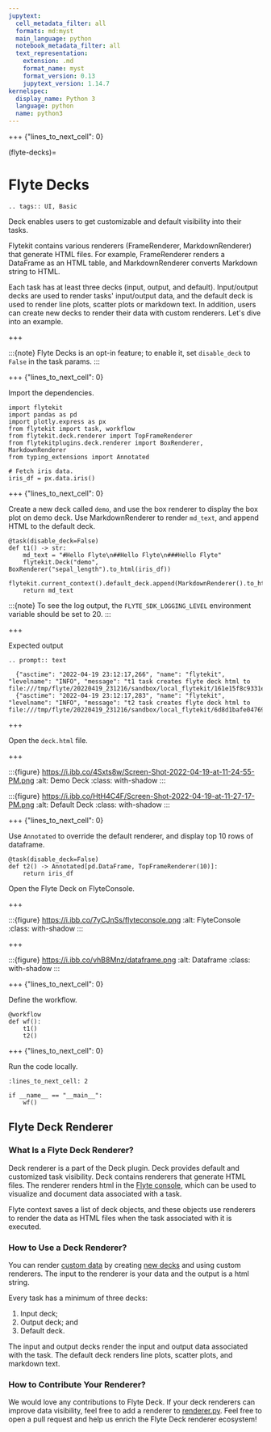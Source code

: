 ```yaml
---
jupytext:
  cell_metadata_filter: all
  formats: md:myst
  main_language: python
  notebook_metadata_filter: all
  text_representation:
    extension: .md
    format_name: myst
    format_version: 0.13
    jupytext_version: 1.14.7
kernelspec:
  display_name: Python 3
  language: python
  name: python3
---
```


+++ {"lines_to_next_cell": 0}

(flyte-decks)=

# Flyte Decks

```{eval-rst}
.. tags:: UI, Basic
```

Deck enables users to get customizable and default visibility into their tasks.

Flytekit contains various renderers (FrameRenderer, MarkdownRenderer) that
generate HTML files. For example, FrameRenderer renders a DataFrame as an HTML table,
and MarkdownRenderer converts Markdown string to HTML.

Each task has at least three decks (input, output, and default). Input/output decks are
used to render tasks' input/output data, and the default deck is used to render line plots,
scatter plots or markdown text. In addition, users can create new decks to render
their data with custom renderers.
Let's dive into an example.

+++

:::{note}
Flyte Decks is an opt-in feature; to enable it, set `disable_deck` to `False` in the task params.
:::

+++ {"lines_to_next_cell": 0}

Import the dependencies.

```{code-cell}
import flytekit
import pandas as pd
import plotly.express as px
from flytekit import task, workflow
from flytekit.deck.renderer import TopFrameRenderer
from flytekitplugins.deck.renderer import BoxRenderer, MarkdownRenderer
from typing_extensions import Annotated

# Fetch iris data.
iris_df = px.data.iris()
```

+++ {"lines_to_next_cell": 0}

Create a new deck called `demo`, and use the box renderer to display the box plot on demo deck.
Use MarkdownRenderer to render `md_text`, and append HTML to the default deck.

```{code-cell}
@task(disable_deck=False)
def t1() -> str:
    md_text = "#Hello Flyte\n##Hello Flyte\n###Hello Flyte"
    flytekit.Deck("demo", BoxRenderer("sepal_length").to_html(iris_df))
    flytekit.current_context().default_deck.append(MarkdownRenderer().to_html(md_text))
    return md_text
```

:::{note}
To see the log output, the `FLYTE_SDK_LOGGING_LEVEL` environment variable should be set to 20.
:::

+++

Expected output

```{eval-rst}
.. prompt:: text

  {"asctime": "2022-04-19 23:12:17,266", "name": "flytekit", "levelname": "INFO", "message": "t1 task creates flyte deck html to file:///tmp/flyte/20220419_231216/sandbox/local_flytekit/161e15f8c9331e83237bcf52e604697b/deck.html"}
  {"asctime": "2022-04-19 23:12:17,283", "name": "flytekit", "levelname": "INFO", "message": "t2 task creates flyte deck html to file:///tmp/flyte/20220419_231216/sandbox/local_flytekit/6d8d1bafe04769592d7b0e212c50bd0e/deck.html"}
```

+++

Open the `deck.html` file.

+++

:::{figure} https://i.ibb.co/4Sxts8w/Screen-Shot-2022-04-19-at-11-24-55-PM.png
:alt: Demo Deck
:class: with-shadow
:::

:::{figure} https://i.ibb.co/HtH4C4F/Screen-Shot-2022-04-19-at-11-27-17-PM.png
:alt: Default Deck
:class: with-shadow
:::

+++ {"lines_to_next_cell": 0}

Use `Annotated` to override the default renderer, and display top 10 rows of dataframe.

```{code-cell}
@task(disable_deck=False)
def t2() -> Annotated[pd.DataFrame, TopFrameRenderer(10)]:
    return iris_df
```

Open the Flyte Deck on FlyteConsole.

+++

:::{figure} https://i.ibb.co/7yCJnSs/flyteconsole.png
:alt: FlyteConsole
:class: with-shadow
:::

+++

:::{figure} https://i.ibb.co/vhB8Mnz/dataframe.png
:alt: Dataframe
:class: with-shadow
:::

+++ {"lines_to_next_cell": 0}

Define the workflow.

```{code-cell}
@workflow
def wf():
    t1()
    t2()
```

+++ {"lines_to_next_cell": 0}

Run the code locally.

```{code-cell}
:lines_to_next_cell: 2

if __name__ == "__main__":
    wf()
```

## Flyte Deck Renderer

### What Is a Flyte Deck Renderer?

Deck renderer is a part of the Deck plugin. Deck provides default and customized task visibility. Deck contains renderers that generate HTML files.
The renderer renders html in the [Flyte console](https://i.ibb.co/vhB8Mnz/dataframe.png), which can be used to visualize and document data associated with a task.

Flyte context saves a list of deck objects, and these objects use renderers to render the data as HTML files when the task associated with it is executed.

### How to Use a Deck Renderer?

You can render [custom data](https://github.com/flyteorg/flytekit/blob/master/plugins/flytekit-deck-standard/flytekitplugins/deck/renderer.py) by creating [new decks](https://github.com/flyteorg/flytekit/blob/master/plugins/flytekit-deck-standard/flytekitplugins/deck/renderer.py#L21-L30) and using custom renderers. The input to the renderer is your data and the output is a html string.

Every task has a minimum of three decks:

1. Input deck;
2. Output deck; and
3. Default deck.

The input and output decks render the input and output data associated with the task.
The default deck renders line plots, scatter plots, and markdown text.

### How to Contribute Your Renderer?

We would love any contributions to Flyte Deck. If your deck renderers can improve data visibility, feel free to add a renderer to [renderer.py](https://github.com/flyteorg/flytekit/blob/master/plugins/flytekit-deck-standard/flytekitplugins/deck/renderer.py). Feel free to open a pull request and help us enrich the Flyte Deck renderer ecosystem!
